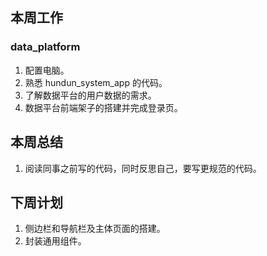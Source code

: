 ## 本周工作

### data_platform

1. 配置电脑。
2. 熟悉 hundun_system_app 的代码。
3. 了解数据平台的用户数据的需求。
4. 数据平台前端架子的搭建并完成登录页。

## 本周总结

1. 阅读同事之前写的代码，同时反思自己，要写更规范的代码。

## 下周计划

1. 侧边栏和导航栏及主体页面的搭建。
2. 封装通用组件。
